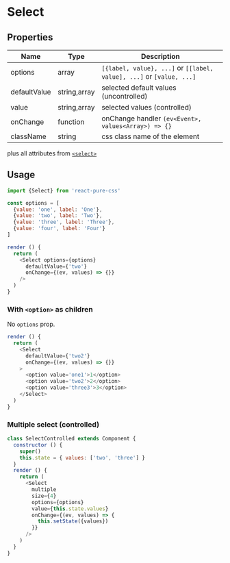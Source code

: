 # Select

## Properties

Name      | Type     | Description
--------  | -------- | -----------
options   | array    | `[{label, value}, ...]` or `[[label, value], ...]` or `[value, ...]`
defaultValue | string,array | selected default values (uncontrolled)
value     | string,array | selected values (controlled)
onChange  | function | onChange handler `(ev<Event>, values<Array>) => {}`
className | string   | css class name of the element

plus all attributes from [`<select>`](https://developer.mozilla.org/en-US/docs/Web/HTML/Element/select)

## Usage

```js
import {Select} from 'react-pure-css'

const options = [
  {value: 'one', label: 'One'},
  {value: 'two', label: 'Two'},
  {value: 'three', label: 'Three'},
  {value: 'four', label: 'Four'}
]

render () {
  return (
    <Select options={options}
      defaultValue={'two'}
      onChange={(ev, values) => {}}
    />
  )
}
```

### With `<option>` as children

No `options` prop.

```js
render () {
  return (
    <Select
      defaultValue={'two2'}
      onChange={(ev, values) => {}}
    >
      <option value='one1'>1</option>
      <option value='two2'>2</option>
      <option value='three3'>3</option>
    </Select>
  )
}
```

### Multiple select (controlled)

```js
class SelectControlled extends Component {
  constructor () {
    super()
    this.state = { values: ['two', 'three'] }
  }
  render () {
    return (
      <Select
        multiple
        size={4}
        options={options}
        value={this.state.values}
        onChange={(ev, values) => {
          this.setState({values})
        }}
      />
    )
  }
}
```
